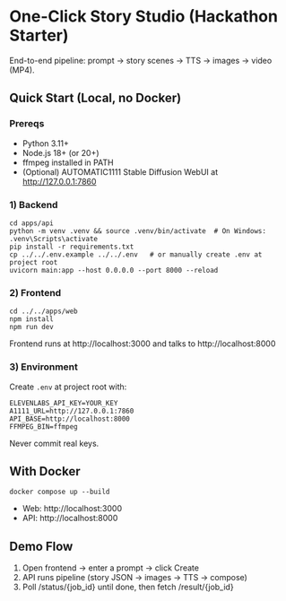 # One-Click Story Studio (Hackathon Starter)

End-to-end pipeline: prompt → story scenes → TTS → images → video (MP4).

## Quick Start (Local, no Docker)

### Prereqs
- Python 3.11+
- Node.js 18+ (or 20+)
- ffmpeg installed in PATH
- (Optional) AUTOMATIC1111 Stable Diffusion WebUI at http://127.0.0.1:7860

### 1) Backend
```
cd apps/api
python -m venv .venv && source .venv/bin/activate  # On Windows: .venv\Scripts\activate
pip install -r requirements.txt
cp ../../.env.example ../../.env   # or manually create .env at project root
uvicorn main:app --host 0.0.0.0 --port 8000 --reload
```

### 2) Frontend
```
cd ../../apps/web
npm install
npm run dev
```
Frontend runs at http://localhost:3000 and talks to http://localhost:8000

### 3) Environment
Create `.env` at project root with:
```
ELEVENLABS_API_KEY=YOUR_KEY
A1111_URL=http://127.0.0.1:7860
API_BASE=http://localhost:8000
FFMPEG_BIN=ffmpeg
```
Never commit real keys.

## With Docker
```
docker compose up --build
```
- Web: http://localhost:3000
- API: http://localhost:8000

## Demo Flow
1. Open frontend → enter a prompt → click Create
2. API runs pipeline (story JSON → images → TTS → compose)
3. Poll /status/{job_id} until done, then fetch /result/{job_id}
